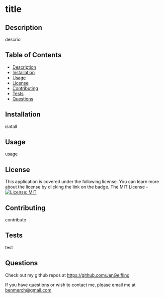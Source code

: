 
# title
    
## Description
    
descrio
    

## Table of Contents
 - [Description](#description) 
 - [Installation](#installation) 
 - [Usage](#usage)
 - [License](#license)
 - [Contributing](#contributing)
 - [Tests](#tests)
 - [Questions](#questions)

## Installation
    
isntall
    
## Usage
    
usage
    
## License

This application is covered under the following license. You can learn more about the license by clicking the link on the badge.
The MIT License - [![License: MIT](https://img.shields.io/badge/License-MIT-yellow.svg)](https://opensource.org/licenses/MIT)
    
## Contributing
    
contribute
    
## Tests
    
test
    
## Questions
    
Check out my github repos at https://github.com/JenGelfling
    
If you have questions or wish to contact me, please email me at benmerch@gmail.com

